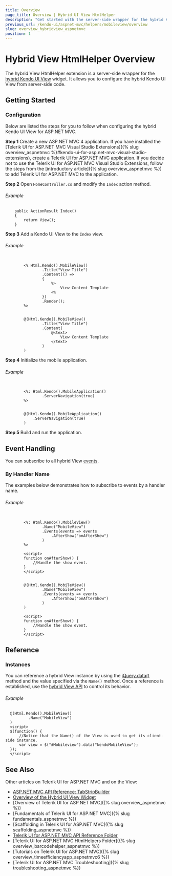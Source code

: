 ```yaml
---
title: Overview
page_title: Overview | Hybrid UI View HtmlHelper
description: "Get started with the server-side wrapper for the hybrid Kendo UI View widget for ASP.NET MVC."
previous_url: /kendo-ui/aspnet-mvc/helpers/mobileview/overview
slug: overview_hybridview_aspnetmvc
position: 1
---
```


# Hybrid View HtmlHelper Overview

The hybrid View HtmlHelper extension is a server-side wrapper for the [hybrid Kendo UI View](http://demos.telerik.com/kendo-ui/m/index#mobile-view/index) widget. It allows you to configure the hybrid Kendo UI View from server-side code.

## Getting Started

### Configuration

Below are listed the steps for you to follow when configuring the hybrid Kendo UI View for ASP.NET MVC.

**Step 1** Create a new ASP.NET MVC 4 application. If you have installed the [Telerik UI for ASP.NET MVC Visual Studio Extensions]({% slug overview_aspnetmvc %}#kendo-ui-for-asp.net-mvc-visual-studio-extensions), create a Telerik UI for ASP.NET MVC application. If you decide not to use the Telerik UI for ASP.NET MVC Visual Studio Extensions, follow the steps from the [introductory article]({% slug overview_aspnetmvc %}) to add Telerik UI for ASP.NET MVC to the application.

**Step 2** Open `HomeController.cs` and modify the `Index` action method.

###### Example

        public ActionResult Index()
        {
            return View();
        }

**Step 3** Add a Kendo UI View to the `Index` view.

###### Example

```tab-ASPX

        <% Html.Kendo().MobileView()
                .Title("View Title")
                .Content(() =>
                {
                    %>
                        View Content Template
                    <%
                })
                .Render();
        %>
```
```tab-Razor

        @(Html.Kendo().MobileView()
                .Title("View Title")
                .Content(
                    @<text>
                        View Content Template
                    </text>
                )
        )
```

**Step 4** Initialize the mobile application.

###### Example

```tab-ASPX

        <%: Html.Kendo().MobileApplication()
                .ServerNavigation(true)
        %>
```
```tab-Razor

        @(Html.Kendo().MobileApplication()
            .ServerNavigation(true)
        )
```

**Step 5** Build and run the application.

## Event Handling

You can subscribe to all hybrid View [events](../../../../kendo-ui/api/javascript/mobile/ui/view#events).

### By Handler Name

The examples below demonstrates how to subscribe to events by a handler name.

###### Example

```tab-ASPX

        <%: Html.Kendo().MobileView()
                .Name("MobileView")
                .Events(events => events
                    .AfterShow("onAfterShow")
                )
        %>

        <script>
        function onAfterShow() {
            //Handle the show event.
        }
        </script>
```
```tab-Razor

        @(Html.Kendo().MobileView()
                .Name("MobileView")
                .Events(events => events
                    .AfterShow("onAfterShow")
                )
        )

        <script>
        function onAfterShow() {
            //Handle the show event.
        }
        </script>
```

## Reference

### Instances

You can reference a hybrid View instance by using the [jQuery.data()](http://api.jquery.com/jQuery.data/) method and the value specified via the `Name()` method. Once a reference is established, use the [hybrid View API](../../../../kendo-ui/api/javascript/mobile/ui/view#methods) to control its behavior.

###### Example

      @(Html.Kendo().MobileView()
              .Name("MobileView")
      )
      <script>
      $(function() {
          //Notice that the Name() of the View is used to get its client-side instance.
          var view = $("#Mobileview").data("kendoMobileView");
      });
      </script>

## See Also

Other articles on Telerik UI for ASP.NET MVC and on the View:

* [ASP.NET MVC API Reference: TabStripBuilder](/api/Kendo.Mvc.UI.Fluent/MobileTabStripBuilder)
* [Overview of the Hybrid UI View Widget](http://docs.telerik.com/kendo-ui/controls/hybrid/view/view)
* [Overview of Telerik UI for ASP.NET MVC]({% slug overview_aspnetmvc %})
* [Fundamentals of Telerik UI for ASP.NET MVC]({% slug fundamentals_aspnetmvc %})
* [Scaffolding in Telerik UI for ASP.NET MVC]({% slug scaffolding_aspnetmvc %})
* [Telerik UI for ASP.NET MVC API Reference Folder](/api/Kendo.Mvc/AggregateFunction)
* [Telerik UI for ASP.NET MVC HtmlHelpers Folder]({% slug overview_barcodehelper_aspnetmvc %})
* [Tutorials on Telerik UI for ASP.NET MVC]({% slug overview_timeefficiencyapp_aspnetmvc6 %})
* [Telerik UI for ASP.NET MVC Troubleshooting]({% slug troubleshooting_aspnetmvc %})
